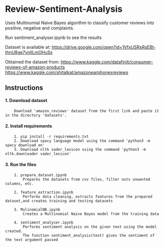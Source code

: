 # Review-Sentiment-Analysis

Uses Multinomial Naive Bayes algorithm to classify customer reviews into positive, negative and complaints.

Run sentiment_analyser.ipynb to see the results

Dataset is available at: 
  https://drive.google.com/open?id=1VfxUSRxRsEBt-thnU8ge7vnIlLmOHuSx

Obtained the dataset from: 
  https://www.kaggle.com/datafiniti/consumer-reviews-of-amazon-products
  https://www.kaggle.com/shitalkat/amazonearphonesreviews
      
## Instructions
#### 1. Download dataset
        Download 'amazon_reviews' dataset from the first link and paste it in the directory 'datasets'.
#### 2. Install requirements
        1. pip install -r requirements.txt
        2. Download spacy language model using the command 'python3 -m spacy download en'
        3. Download nltk vader_lexicon using the command 'python3 -m nltk.downloader vader_lexicon'
#### 3. Run the files
        1. prepare_dataset.ipynb
            Prepares the datasets from csv files, filter outs unwanted columns, etc.
        
        2. feature_extraction.ipynb
            Performs data cleaning, extracts features from the prepared dataset,and creates training and testing datasets
        
        3. MulinomialNB.ipynb
            Creates a Multinomial Naive Bayes model from the training data
        
        4. sentiment_analyser.ipynb
            Performs sentiment analysis on the given text using the model created.
            The function sentiment_analysis(text) gives the sentiment of the text argument passed
